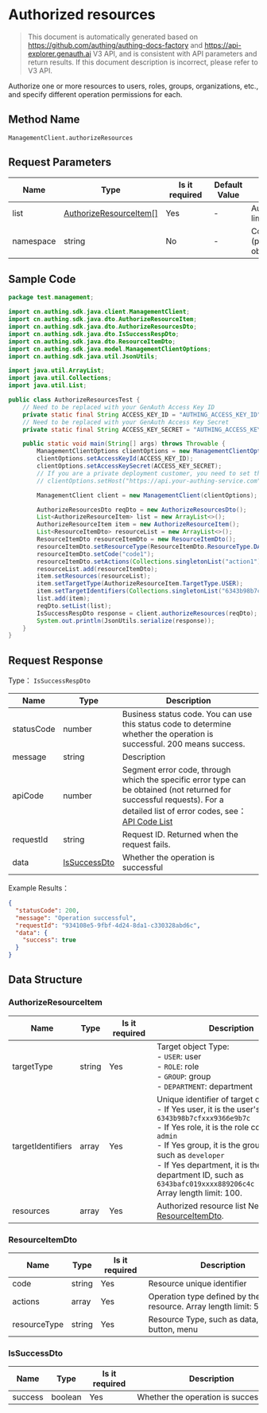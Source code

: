 # Authorized resources

<!--
Warning ⚠️:
Do not modify this document directly,
https://github\.com/Authing/authing-docs-factory
Use this project to generate
-->

<LastUpdated />

> This document is automatically generated based on https://github.com/authing/authing-docs-factory and https://api-explorer.genauth.ai V3 API, and is consistent with API parameters and return results. If this document description is incorrect, please refer to V3 API.

Authorize one or more resources to users, roles, groups, organizations, etc., and specify different operation permissions for each.

## Method Name

`ManagementClient.authorizeResources`

## Request Parameters

| Name      | Type                                                         | <div style="width:80px">Is it required</div> | <div style="width:60px">Default Value</div> | <div style="width:300px">Description</div>                                                           | <div style="width:200px">Example Value</div> |
| --------- | ------------------------------------------------------------ | -------------------------------------------- | ------------------------------------------- | ---------------------------------------------------------------------------------------------------- | -------------------------------------------- |
| list      | <a href="#AuthorizeResourceItem">AuthorizeResourceItem[]</a> | Yes                                          | -                                           | Authorization resource list Array length limit: 10.                                                  |                                              |
| namespace | string                                                       | No                                           | -                                           | Code of the permission group (permission space). Do not pass to obtain the default permission group. | `default`                                    |

## Sample Code

```java
package test.management;

import cn.authing.sdk.java.client.ManagementClient;
import cn.authing.sdk.java.dto.AuthorizeResourceItem;
import cn.authing.sdk.java.dto.AuthorizeResourcesDto;
import cn.authing.sdk.java.dto.IsSuccessRespDto;
import cn.authing.sdk.java.dto.ResourceItemDto;
import cn.authing.sdk.java.model.ManagementClientOptions;
import cn.authing.sdk.java.util.JsonUtils;

import java.util.ArrayList;
import java.util.Collections;
import java.util.List;

public class AuthorizeResourcesTest {
    // Need to be replaced with your GenAuth Access Key ID
    private static final String ACCESS_KEY_ID = "AUTHING_ACCESS_KEY_ID";
    // Need to be replaced with your GenAuth Access Key Secret
    private static final String ACCESS_KEY_SECRET = "AUTHING_ACCESS_KEY_SECRET";

    public static void main(String[] args) throws Throwable {
        ManagementClientOptions clientOptions = new ManagementClientOptions();
        clientOptions.setAccessKeyId(ACCESS_KEY_ID);
        clientOptions.setAccessKeySecret(ACCESS_KEY_SECRET);
        // If you are a private deployment customer, you need to set the GenAuth service domain name
        // clientOptions.setHost("https://api.your-authing-service.com");

        ManagementClient client = new ManagementClient(clientOptions);

        AuthorizeResourcesDto reqDto = new AuthorizeResourcesDto();
        List<AuthorizeResourceItem> list = new ArrayList<>();
        AuthorizeResourceItem item = new AuthorizeResourceItem();
        List<ResourceItemDto> resourceList = new ArrayList<>();
        ResourceItemDto resourceItemDto = new ResourceItemDto();
        resourceItemDto.setResourceType(ResourceItemDto.ResourceType.DATA);
        resourceItemDto.setCode("code1");
        resourceItemDto.setActions(Collections.singletonList("action1"));
        resourceList.add(resourceItemDto);
        item.setResources(resourceList);
        item.setTargetType(AuthorizeResourceItem.TargetType.USER);
        item.setTargetIdentifiers(Collections.singletonList("6343b98b7cfxxx9366e9b7c"));
        list.add(item);
        reqDto.setList(list);
        IsSuccessRespDto response = client.authorizeResources(reqDto);
        System.out.println(JsonUtils.serialize(response));
    }
}

```

## Request Response

Type： `IsSuccessRespDto`

| Name       | Type                                     | Description                                                                                                                                                                                                                                                                                                                                       |
| ---------- | ---------------------------------------- | ------------------------------------------------------------------------------------------------------------------------------------------------------------------------------------------------------------------------------------------------------------------------------------------------------------------------------------------------- |
| statusCode | number                                   | Business status code. You can use this status code to determine whether the operation is successful. 200 means success.                                                                                                                                                                                                                           |
| message    | string                                   | Description                                                                                                                                                                                                                                                                                                                                       |
| apiCode    | number                                   | Segment error code, through which the specific error type can be obtained (not returned for successful requests). For a detailed list of error codes, see：[API Code List](https://api-explorer.genauth.ai/?tag=group/%E5%BC%80%E5%8F%91%E5%87%86%E5%A4%87#tag/%E5%BC%80%E5%8F%91%E5%87%86%E5%A4%87/%E9%94%99%E8%AF%AF%E5%A4%84%E7%90%86/apiCode) |
| requestId  | string                                   | Request ID. Returned when the request fails.                                                                                                                                                                                                                                                                                                      |
| data       | <a href="#IsSuccessDto">IsSuccessDto</a> | Whether the operation is successful                                                                                                                                                                                                                                                                                                               |

Example Results：

```json
{
  "statusCode": 200,
  "message": "Operation successful",
  "requestId": "934108e5-9fbf-4d24-8da1-c330328abd6c",
  "data": {
    "success": true
  }
}
```

## Data Structure

### <a id="AuthorizeResourceItem"></a> AuthorizeResourceItem

| Name              | Type   | <div style="width:80px">Is it required</div> | <div style="width:300px">Description</div>                                                                                                                                                                                                                                                                                                        | <div style="width:200px">Example Value</div> |
| ----------------- | ------ | -------------------------------------------- | ------------------------------------------------------------------------------------------------------------------------------------------------------------------------------------------------------------------------------------------------------------------------------------------------------------------------------------------------- | -------------------------------------------- |
| targetType        | string | Yes                                          | Target object Type:<br>- `USER`: user<br>- `ROLE`: role<br>- `GROUP`: group<br>- `DEPARTMENT`: department<br>                                                                                                                                                                                                                                     | USER                                         |
| targetIdentifiers | array  | Yes                                          | Unique identifier of target object:<br>- If Yes user, it is the user's ID, such as `6343b98b7cfxxx9366e9b7c`<br>- If Yes role, it is the role code, such as `admin`<br>- If Yes group, it is the group code, such as `developer`<br>- If Yes department, it is the department ID, such as `6343bafc019xxxx889206c4c`<br> Array length limit: 100. | `["userId1","userId2"]`                      |
| resources         | array  | Yes                                          | Authorized resource list Nested Type: <a href="#ResourceItemDto">ResourceItemDto</a>.                                                                                                                                                                                                                                                             |                                              |

### <a id="ResourceItemDto"></a> ResourceItemDto

| Name         | Type   | <div style="width:80px">Is it required</div> | <div style="width:300px">Description</div>                      | <div style="width:200px">Example Value</div> |
| ------------ | ------ | -------------------------------------------- | --------------------------------------------------------------- | -------------------------------------------- |
| code         | string | Yes                                          | Resource unique identifier                                      | `ecs`                                        |
| actions      | array  | Yes                                          | Operation type defined by the resource. Array length limit: 50. | `["ecs:Stop","ecs:Start"]`                   |
| resourceType | string | Yes                                          | Resource Type, such as data, API, button, menu                  | DATA                                         |

### <a id="IsSuccessDto"></a> IsSuccessDto

| Name    | Type    | <div style="width:80px">Is it required</div> | <div style="width:300px">Description</div> | <div style="width:200px">Example Value</div> |
| ------- | ------- | -------------------------------------------- | ------------------------------------------ | -------------------------------------------- |
| success | boolean | Yes                                          | Whether the operation is successful        | `true`                                       |
